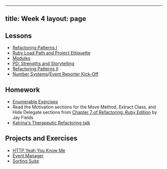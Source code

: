  ---
title: Week 4
layout: page
---

## Lessons

* [Refactoring Patterns I](../lessons/refactoring_patterns_part_1)
* [Ruby Load Path and Project Ettiquette](../lessons/ruby_project_etiquette)
* [Modules](../lessons/modules)
* [PD: Strengths and Storytelling](../../career_development_curriculum/module_one/strengths_and_storytelling)
* [Refactoring Patterns II](../lessons/refactoring_patterns_part_2)
* [Number Systems](../lessons/number_systems)/[Event Reporter Kick-Off](../project/event_reporter)

<!-- * [Peer to Peer Project Review](../lessons/peer_to_peer_project_review) -->
<!-- * [Enumerables: Return of the Block](../lessons/advanced_enumerables) -->

## Homework  
* [Enumerable Exercises](https://github.com/turingschool/enums-exercises)
* Read the Motivation sections for the Move Method, Extract Class, and Hide Delegate sections from [Chapter 7 of Refactoring: Ruby Edition](https://dl.dropboxusercontent.com/u/69001/Refactoring/Refactoring%20-%20Chapter%207.pdf) by Jay Fields 
* [Katrina's Therapeutic Refactoring talk](http://confreaks.tv/videos/cascadiaruby2012-therapeutic-refactoring)


## Projects and Exercises

* [HTTP Yeah You Know Me](../projects/http_yeah_you_know_me)
* [Event Manager](../projects/eventmanager)
* [Sorting Suite](../projects/sorting_suite)  


